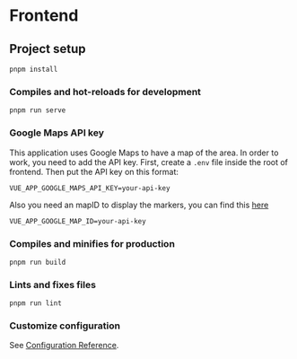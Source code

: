 # Frontend

## Project setup
```
pnpm install
```

### Compiles and hot-reloads for development
```
pnpm run serve
```

### Google Maps API key
This application uses Google Maps to have a map of the area. In order to work, you need to add the API key. First, create a `.env` file inside the root of frontend. Then put the API key on this format:
```env
VUE_APP_GOOGLE_MAPS_API_KEY=your-api-key
```
Also you need an mapID to display the markers, you can find this [here](https://console.cloud.google.com/google/maps-apis/studio/maps)
```env
VUE_APP_GOOGLE_MAP_ID=your-api-key
```

### Compiles and minifies for production
```
pnpm run build
```

### Lints and fixes files
```
pnpm run lint
```

### Customize configuration
See [Configuration Reference](https://cli.vuejs.org/config/).
